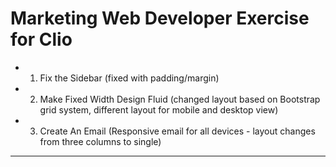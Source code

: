 # Marketing Web Developer Exercise for Clio 

* 1. Fix the Sidebar (fixed with padding/margin)
* 2. Make Fixed Width Design Fluid (changed layout based on Bootstrap grid system, different layout for mobile and desktop view)
* 3. Create An Email (Responsive email for all devices - layout changes from three columns to single)
- - - -